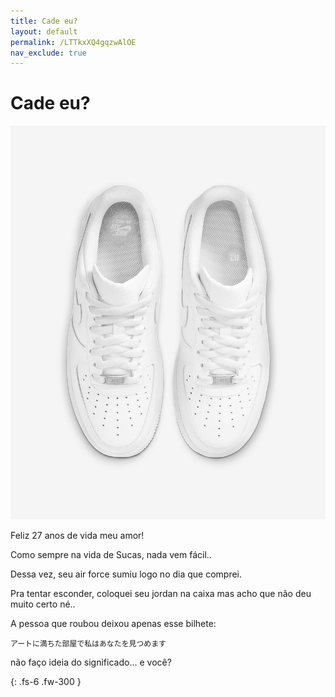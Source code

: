 ```yaml
---
title: Cade eu?
layout: default
permalink: /LTTkxXQ4gqzwAlOE
nav_exclude: true
---
```


# Cade eu?
![Screenshot 1](/assets/images/su/air-force1.jpeg)

Feliz 27 anos de vida meu amor!

Como sempre na vida de Sucas, nada vem fácil..

Dessa vez, seu air force sumiu logo no dia que comprei.

Pra tentar esconder, coloquei seu jordan na caixa mas acho que não deu muito certo né..

A pessoa que roubou deixou apenas esse bilhete:
```
アートに満ちた部屋で私はあなたを見つめます
```

não faço ideia do significado... e você?

{: .fs-6 .fw-300 }